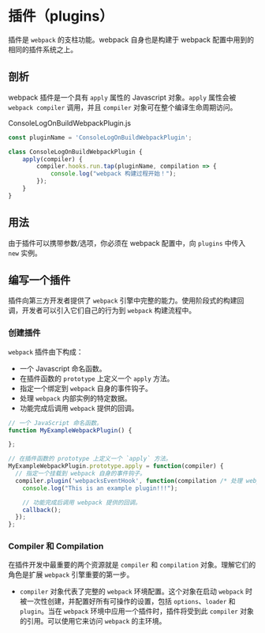 # 插件（plugins）

插件是 `webpack` 的支柱功能。webpack 自身也是构建于 webpack 配置中用到的相同的插件系统之上。

## 剖析

webpack 插件是一个具有 `apply` 属性的 Javascript 对象。`apply` 属性会被 `webpack compiler` 调用，并且 `compiler` 对象可在整个编译生命周期访问。

ConsoleLogOnBuildWebpackPlugin.js

```js
const pluginName = 'ConsoleLogOnBuildWebpackPlugin';

class ConsoleLogOnBuildWebpackPlugin {
    apply(compiler) {
        compiler.hooks.run.tap(pluginName, compilation => {
            console.log("webpack 构建过程开始！");
        });
    }
}
```

## 用法

由于插件可以携带参数/选项，你必须在 webpack 配置中，向 `plugins` 中传入 `new` 实例。

## 编写一个插件

插件向第三方开发者提供了 `webpack` 引擎中完整的能力。使用阶段式的构建回调，开发者可以引入它们自己的行为到 `webpack` 构建流程中。

### 创建插件

`webpack` 插件由下构成：

- 一个 Javascript 命名函数。
- 在插件函数的 `prototype` 上定义一个 `apply` 方法。
- 指定一个绑定到 `webpack` 自身的事件钩子。
- 处理 `webpack` 内部实例的特定数据。
- 功能完成后调用 `webpack` 提供的回调。

```js
// 一个 JavaScript 命名函数。
function MyExampleWebpackPlugin() {

};

// 在插件函数的 prototype 上定义一个 `apply` 方法。
MyExampleWebpackPlugin.prototype.apply = function(compiler) {
  // 指定一个挂载到 webpack 自身的事件钩子。
  compiler.plugin('webpacksEventHook', function(compilation /* 处理 webpack 内部实例的特定数据。*/, callback) {
    console.log("This is an example plugin!!!");

    // 功能完成后调用 webpack 提供的回调。
    callback();
  });
};
```

### Compiler 和 Compilation

在插件开发中最重要的两个资源就是 `compiler` 和 `compilation` 对象。理解它们的角色是扩展 `webpack` 引擎重要的第一步。

- `compiler` 对象代表了完整的 `webpack` 环境配置。这个对象在启动 `webpack` 时被一次性创建，并配置好所有可操作的设置，包括 `options`、`loader` 和 `plugin`。当在 `webpack` 环境中应用一个插件时，插件将受到此 `compiler` 对象的引用。可以使用它来访问 `webpack` 的主环境。